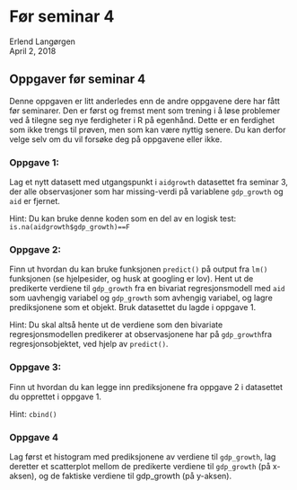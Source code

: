 # Før seminar 4
Erlend Langørgen  
April 2, 2018  



## Oppgaver før seminar 4

Denne oppgaven er litt anderledes enn de andre oppgavene dere har fått før seminarer. Den er først og fremst ment som trening i å løse problemer ved å tilegne seg nye ferdigheter i R på egenhånd. Dette er en ferdighet som ikke trengs til prøven, men som kan være nyttig senere. Du kan derfor velge selv om du vil forsøke deg på oppgavene eller ikke.

### Oppgave 1:

Lag et nytt datasett med utgangspunkt i `aidgrowth` datasettet fra seminar 3, der alle observasjoner som har missing-verdi på variablene `gdp_growth` og `aid` er fjernet.

Hint: Du kan bruke denne koden som en del av en logisk test: `is.na(aidgrowth$gdp_growth)==F`

### Oppgave 2:

Finn ut hvordan du kan bruke funksjonen `predict()` på output fra `lm()` funksjonen (se hjelpesider, og husk at googling er lov). Hent ut de predikerte verdiene til `gdp_growth` fra en bivariat regresjonsmodell med `aid` som uavhengig variabel og `gdp_growth` som avhengig variabel, og lagre prediksjonene som et objekt. Bruk datasettet du lagde i oppgave 1. 

Hint: Du skal altså hente ut de verdiene som den bivariate regresjonsmodellen predikerer at observasjonene har på `gdp_growth`fra regresjonsobjektet, ved hjelp av `predict()`.

### Oppgave 3:

Finn ut hvordan du kan legge inn prediksjonene fra oppgave 2 i datasettet du opprettet i oppgave 1.

Hint: `cbind()`

### Oppgave 4 

Lag først et histogram med prediksjonene av verdiene til `gdp_growth`, lag deretter et scatterplot mellom de predikerte verdiene til `gdp_growth` (på x-aksen), og de faktiske verdiene til gdp_growth (på y-aksen).








